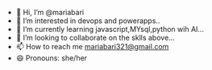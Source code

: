- 👋 Hi, I’m @mariabari
- 👀 I’m interested in devops and powerapps..
- 🌱 I’m currently learning javascript,MYsql,python wih AI...
- 💞️ I’m looking to collaborate on the sklls above...
- 📫 How to reach me mariabari321@gmail.com
- 😄 Pronouns: she/her

<!---
mariabari/mariabari is a ✨ special ✨ repository because its `README.md` (this file) appears on your GitHub profile.
You can click the Preview link to take a look at your changes.
--->
